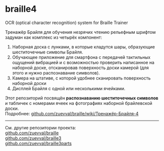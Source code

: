 # braille4
OCR (optical character recognition) system for Braille Trainer

Тренажёр Брайля для обучения незрячих чтению рельефным шрифтом задуман как комплекс из четырёх компонент:

1. Наборная доска с лунками, в которые кладутся шары, образующие шеститочечные символы Брайля.
1. Обучающее приложение для смартфона с передачей тактильных ощущений вибрацией и с возможностью проверить написанное на наборной доске, отсканировав поверхность доски камерой (для этого и нужно распознавание символов).
1. Камера на штативе, с которой удобнее сканировать поверхность наборной доски
1. Дисплей Брайля с одной или несколькими ячейками.

Этот репозиторий посвящён **распознаванию шеститочечных символов** и табличек с номерами ячеек на фотографиях наборной брайлевской доски. <br>
Подробнее: [github.com/zuevval/braille/wiki/Тренажёр-Брайля-4](https://github.com/zuevval/braille/wiki/%D0%A2%D1%80%D0%B5%D0%BD%D0%B0%D0%B6%D1%91%D1%80-%D0%91%D1%80%D0%B0%D0%B9%D0%BB%D1%8F-4)
***
См. другие репозитории проекта: <br>
[github.com/zuevval/braille](https://github.com/zuevval/braille) <br>
[github.com/zuevval/braille3](https://github.com/zuevval/braille3) <br>
[github.com/zuevval/braille3parts](https://github.com/zuevval/braille3parts) <br>
